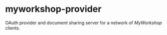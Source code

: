 # myworkshop-provider
OAuth provider and document sharing server for a network of _MyWorkshop_ clients.

